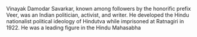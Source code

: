 Vinayak Damodar Savarkar, known among followers by the honorific prefix Veer, was an Indian politician, activist, and writer. He developed the Hindu nationalist political ideology of Hindutva while imprisoned at Ratnagiri in 1922. He was a leading figure in the Hindu Mahasabha
